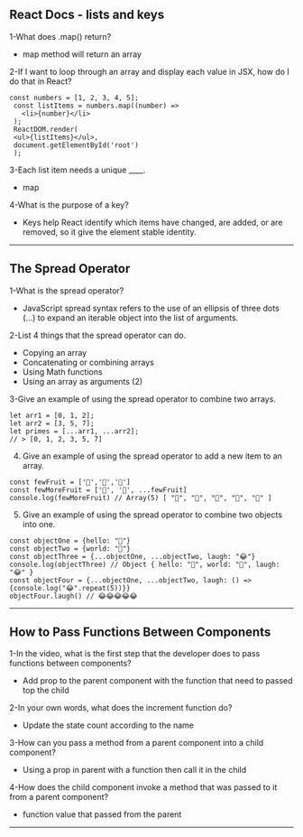 ## React Docs - lists and keys

1-What does .map() return?

* map method will return an array

2-If I want to loop through an array and display each value in JSX, how do I do that in React?

 ```
 const numbers = [1, 2, 3, 4, 5];
  const listItems = numbers.map((number) =>
    <li>{number}</li>
  );
  ReactDOM.render(
  <ul>{listItems}</ul>,
  document.getElementById('root')
  );
  ```

3-Each list item needs a unique ____.

* map

4-What is the purpose of a key?

* Keys help React identify which items have changed, are added, or are removed, so it give the element stable identity.

_____________________________________________________________________________________

## The Spread Operator

1-What is the spread operator?

* JavaScript spread syntax refers to the use of an ellipsis of three dots (…) to expand an iterable object into the list of arguments.

2-List 4 things that the spread operator can do.

* Copying an array
* Concatenating or combining arrays
* Using Math functions
* Using an array as arguments (2)

3-Give an example of using the spread operator to combine two arrays.

```
let arr1 = [0, 1, 2];
let arr2 = [3, 5, 7];
let primes = [...arr1, ...arr2];
// > [0, 1, 2, 3, 5, 7]
```

4. Give an example of using the spread operator to add a new item to an array.

```
const fewFruit = ['🍏','🍊','🍌']
const fewMoreFruit = ['🍉', '🍍', ...fewFruit]
console.log(fewMoreFruit) // Array(5) [ "🍉", "🍍", "🍏", "🍊", "🍌" ]
```

5. Give an example of using the spread operator to combine two objects into one.

```
const objectOne = {hello: "🤪"}
const objectTwo = {world: "🐻"}
const objectThree = {...objectOne, ...objectTwo, laugh: "😂"}
console.log(objectThree) // Object { hello: "🤪", world: "🐻", laugh: "😂" }
const objectFour = {...objectOne, ...objectTwo, laugh: () => {console.log("😂".repeat(5))}}
objectFour.laugh() // 😂😂😂😂😂
```

_____________________________________________________________________________________


## How to Pass Functions Between Components

1-In the video, what is the first step that the developer does to pass functions between components?

* Add prop to the parent component with the function that need to passed top the child

2-In your own words, what does the increment function do?
* Update the state count according to the name

3-How can you pass a method from a parent component into a child component?
* Using a prop in parent with a function then call it in the child

4-How does the child component invoke a method that was passed to it from a parent component?
* function value that passed from the parent

_____________________________________________________________________________________



